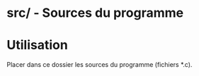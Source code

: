 
src/ - Sources du programme
=======================

# Utilisation
Placer dans ce dossier les sources du programme (fichiers *.c).


